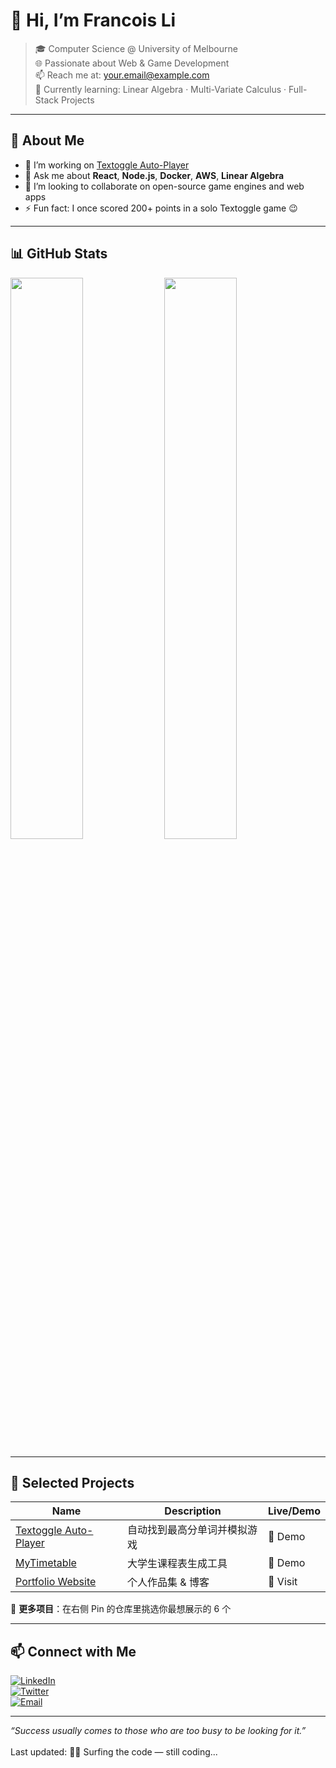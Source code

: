 <!--
  注意：把下面的占位符都改成你的实际信息
-->

# 👋 Hi, I’m Francois Li

> 🎓 Computer Science @ University of Melbourne  
> 🌐 Passionate about Web & Game Development  
> 📫 Reach me at: [your.email@example.com](mailto:your.email@example.com)  
> 🌱 Currently learning: Linear Algebra · Multi-Variate Calculus · Full-Stack Projects  

---

## 🚀 About Me

- 🔭 I’m working on [Textoggle Auto-Player](https://github.com/FRANCOIS128/textoggle-autoplayer)  
- 💬 Ask me about **React**, **Node.js**, **Docker**, **AWS**, **Linear Algebra**  
- 👯 I’m looking to collaborate on open-source game engines and web apps  
- ⚡ Fun fact: I once scored 200+ points in a solo Textoggle game 😉

---

## 📊 GitHub Stats

<p float="left">
  <img src="https://github-readme-stats.vercel.app/api?username=FRANCOIS128&show_icons=true&theme=tokyonight" width="48%" />
  <img src="https://github-readme-stats.vercel.app/api/top-langs/?username=FRANCOIS128&layout=compact&theme=tokyonight" width="48%" />
</p>

---

## 📂 Selected Projects

| Name | Description | Live/Demo |
| ---- | ----------- | --------- |
| [Textoggle Auto-Player](https://github.com/FRANCOIS128/textoggle-autoplayer) | 自动找到最高分单词并模拟游戏 | 🔗 Demo |
| [MyTimetable](https://github.com/FRANCOIS128/mytimetable) | 大学生课程表生成工具 | 🔗 Demo |
| [Portfolio Website](https://francois128.github.io) | 个人作品集 & 博客 | 🔗 Visit |

🔗 **更多项目**：在右侧 Pin 的仓库里挑选你最想展示的 6 个

---

## 📫 Connect with Me

[![LinkedIn][linkedin-shield]][linkedin-url]  
[![Twitter][twitter-shield]][twitter-url]  
[![Email][email-shield]][email-url]  

<!-- ======= Badges ======= -->
[linkedin-shield]: https://img.shields.io/badge/LinkedIn-0A66C2?style=flat-square&logo=linkedin&logoColor=white  
[twitter-shield]:  https://img.shields.io/badge/Twitter-1DA1F2?style=flat-square&logo=twitter&logoColor=white  
[email-shield]:    https://img.shields.io/badge/Email-D14836?style=flat-square&logo=gmail&logoColor=white  

[linkedin-url]:  https://www.linkedin.com/in/your-linkedin  
[twitter-url]:   https://twitter.com/your-twitter  
[email-url]:     mailto:your.email@example.com  

---

*“Success usually comes to those who are too busy to be looking for it.”*  
</br>
Last updated: <!--START_SECTION:waka-->🏄‍♂️️ Surfing the code — still coding...<!--END_SECTION:waka-->
